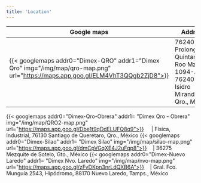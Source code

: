 ```yaml
---
title: 'Location'
---
```


Google maps | Address
--------|------
 {{< googlemaps addr0="Dimex-QRO" addr1="Dimex Qro" img="/img/map/qro-map.png" url="https://maps.app.goo.gl/ELM4VhT3QQgb2ZjD8">}} &nbsp; &nbsp;| 76240 Prolongación Quintana Roo Mz. 4 1094-A, 76240 San Isidro Miranda, Qro., México
 {{< googlemaps addr0="Dimex-Qro-Obrera" addr1= "Dimex Qro - Obrera" img="/img/map/QRO2-map.png" url="https://maps.app.goo.gl/Dbe1t9qDdELUFQ8q9">}}
&nbsp; &nbsp; | Física, Industrial, 76130 Santiago de Querétaro, Qro., México
{{< googlemaps addr0="Dimex-Silao" addr1= "Dimex Silao" img="/img/map/silao-map.png" url="https://maps.app.goo.gl/dmCpVGqXE4J2uFqp8">}}
&nbsp; &nbsp;| 36275 Mezquite de Sotelo, Gto., México
{{< googlemaps addr0="Dimex-Nuevo Laredo" addr1= "Dimex Nvo. Laredo" img="/img/map/nvo-map.png" url="https://maps.app.goo.gl/zFvDKpn3nrLdQXB6A">}}
&nbsp; &nbsp;| Gral. Fco. Munguía 2543, Hipódromo, 88170 Nuevo Laredo, Tamps., México

